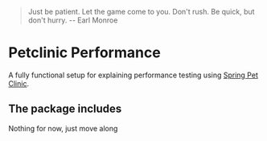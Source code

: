 > Just be patient. Let the game come to you. Don't rush. Be quick, but don't hurry.
> -- Earl Monroe

# Petclinic Performance

A fully functional setup for explaining performance testing using [Spring Pet Clinic][1].

## The package includes

Nothing for now, just move along

[1]: https://github.com/spring-projects/spring-petclinic
